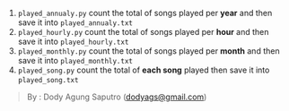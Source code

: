 1. `played_annualy.py` count the total of songs played per **year** and then save it into `played_annualy.txt`
2. `played_hourly.py` count the total of songs played per **hour** and then save it into `played_hourly.txt`
3. `played_monthly.py` count the total of songs played per **month** and then save it into `played_monthly.txt`
4. `played_song.py` count the total of **each song** played then save it into `played_song.txt`


> By : Dody Agung Saputro (dodyags@gmail.com)